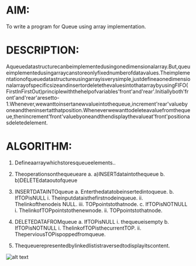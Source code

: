 # AIM:
To write a program for Queue using array implementation.

# DESCRIPTION:
Aqueuedatastructurecanbeimplementedusingonedimensionalarray.But,queueimplementedusingarraycanstoreonlyfixednumberofdatavalues.Theimplementationofqueuedatastructureusingarrayisverysimple,justdefineaonedimensionalarrayofspecificsizeandinsertordeletethevaluesintothatarraybyusingFIFO(FirstInFirstOut)principlewiththehelpofvariables'front'and'rear'.Initiallyboth'front'and'rear'aresetto-1.Whenever,wewanttoinsertanewvalueintothequeue,increment'rear'valuebyoneandtheninsertatthatposition.Wheneverwewanttodeleteavaluefromthequeue,thenincrement'front'valuebyoneandthendisplaythevalueat'front'positionasdeletedelement.

# ALGORITHM:
1.	Defineaarraywhichstoresqueueelements..
2.	Theoperationsonthequeueare
a.	a)INSERTdataintothequeue
b.	b)DELETEdataoutofqueue
3.	INSERTDATAINTOqueue
a.	Enterthedatatobeinsertedintoqueue.
b.	IfTOPisNULL
i.	Theinputdataisthefirstnodeinqueue.
ii.	Thelinkofthenodeis NULL.
iii.	TOPpointstothatnode.
c.	IfTOPisNOTNULL
i.	ThelinkofTOPpointstothenewnode.
ii.	TOPpointstothatnode.
4.	DELETEDATAFROMqueue
a.	IfTOPisNULL
i.	thequeueisempty
b.	IfTOPisNOTNULL
i.	ThelinkofTOPisthecurrentTOP.
ii.	TheperviousTOPispoppedfromqueue.

5.	Thequeuerepresentedbylinkedlististraversedtodisplayitscontent.

![alt text](https://github.com/DominicwalterLOF/DataStructure/blob/main/2/output.png?raw=true)
